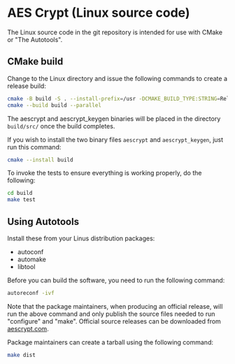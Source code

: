 # AES Crypt (Linux source code)

The Linux source code in the git repository is intended for use with CMake or
"The Autotools".

## CMake build

Change to the Linux directory and issue the following commands to create
a release build:

```bash
cmake -B build -S . --install-prefix=/usr -DCMAKE_BUILD_TYPE:STRING=Release
cmake --build build --parallel
```

The aescrypt and aescrypt_keygen binaries will be placed in the directory
`build/src/` once the build completes.

If you wish to install the two binary files `aescrypt` and `aescrypt_keygen`,
just run this command:

```bash
cmake --install build
```

To invoke the tests to ensure everything is working properly, do the following:

```bash
cd build
make test
```

## Using Autotools

Install these from your Linus distribution packages:

* autoconf
* automake
* libtool

Before you can build the software, you need to run the
following command:

```bash
autoreconf -ivf
```

Note that the package maintainers, when producing an official release,
will run the above command and only publish the source files needed
to run "configure" and "make".  Official source releases can be downloaded
from [aescrypt.com](https://www.aescrypt.com/download/).

Package maintainers can create a tarball using the following command:

```bash
make dist
```
